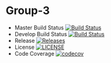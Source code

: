 # Group-3

- Master Build Status [![Build Status](https://travis-ci.com/Group-3-SEM/Group-3.svg?branch=master)](https://travis-ci.com/Group-3-SEM/Group-3)
- Develop Build Status [![Build Status](https://travis-ci.com/Group-3-SEM/Group-3.svg?branch=develop)](https://travis-ci.com/Group-3-SEM/Group-3)
- Release [![Releases](https://img.shields.io/github/release/Group-3-SEM/Group-3/all.svg?style=flat-square)](https://github.com/Group-3-SEM/Group-3/releases)
- License [![LICENSE](https://img.shields.io/github/license/Group-3-SEM/Group-3.svg?style=flat-square)](https://github.com/Group-3-SEM/Group-3/blob/master/LICENSE.md)
- Code Coverage [![codecov](https://codecov.io/gh/Group-3-SEM/Group-3/branch/master/graph/badge.svg?token=W97UQZ2KYE)](https://codecov.io/gh/Group-3-SEM/Group-3)
